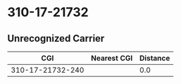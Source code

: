 # 310-17-21732
## Unrecognized Carrier


| CGI | Nearest CGI | Distance |
|-----|-------------|----------|
| 310-17-21732-240 |  | 0.0 |
